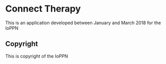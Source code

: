 # Connect Therapy
This is an application developed between January and March 2018 for the IoPPN

## Copyright
This is copyright of the IoPPN

